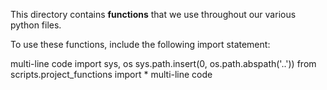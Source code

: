 This directory contains **functions** that we use throughout our various python files.

To use these functions, include the following import statement:

multi-line code
import sys, os
sys.path.insert(0, os.path.abspath('..'))
from scripts.project_functions import *
multi-line code
